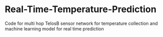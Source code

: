 # Real-Time-Temperature-Prediction
Code for multi hop TelosB sensor network for temperature collection and machine learning model for real time prediction

